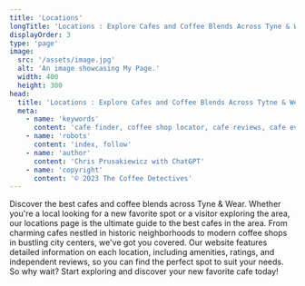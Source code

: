 ```yaml
---
title: 'Locations'
longTitle: 'Locations : Explore Cafes and Coffee Blends Across Tyne & Wear'
displayOrder: 3
type: 'page'
image:
  src: '/assets/image.jpg'
  alt: 'An image showcasing My Page.'
  width: 400
  height: 300
head:
  title: 'Locations : Explore Cafes and Coffee Blends Across Tytne & Wear'
  meta:
    - name: 'keywords'
      content: 'cafe finder, coffee shop locator, cafe reviews, cafe events, cafe news, speciality coffee, cafe blog, coffee culture'
    - name: 'robots'
      content: 'index, follow'
    - name: 'author'
      content: 'Chris Prusakiewicz with ChatGPT'
    - name: 'copyright'
      content: '© 2023 The Coffee Detectives'
---
```


<p>Discover the best cafes and coffee blends across Tyne & Wear. Whether you're a local looking for a new favorite spot or a visitor exploring the area, our locations page is the ultimate guide to the best cafes in the area. From charming cafes nestled in historic neighborhoods to modern coffee shops in bustling city centers, we've got you covered. Our website features detailed information on each location, including amenities, ratings, and independent reviews, so you can find the perfect spot to suit your needs. So why wait? Start exploring and discover your new favorite cafe today!</p>
